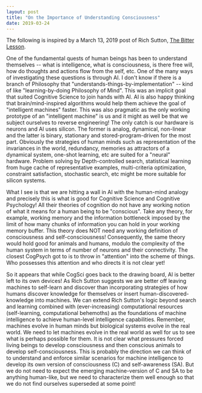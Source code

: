 ```yaml
---
layout: post
title: "On the Importance of Understanding Consciousness"
date: 2019-03-24
---
```

The following is inspired by a March 13, 2019 post of Rich Sutton, [The Bitter Lesson](http://www.incompleteideas.net/IncIdeas/BitterLesson.html).

One of the fundamental quests of human beings has been to understand themselves -- what is intelligence, what is consciousness, is there free will, how do thoughts and actions flow from the self, etc. One of the many ways of investigating these questions is through AI. I don't know if there is a branch of Philosophy that "understands-things-by-implementation" -- kind of like "learning-by-doing Philosophy of Mind". This was an implicit goal that suited Cognitive 
Science to join hands with AI. AI is also happy thinking that brain/mind-inspired algorithms 
would help them achieve the goal of "intelligent machines" faster. This was also pragmatic as 
the only working prototype of an "intelligent machine" is us and it might as well be that we 
subject ourselves to reverse engineering! The only catch is our hardware is neurons and AI 
uses silicon. The former is analog, dynamical, non-linear and the latter is binary, stationary 
and stored-program-driven for the most part. Obviously the strategies of human minds such as 
representation of the invariances in the world, redundancy, memories as attractors of a 
dynamical system, one-shot learning, etc are suited for a "neural" hardware. Problem solving 
by Depth-controlled search, statistical learning from huge cache of representative examples, 
multi-criteria optimization, constraint satisfaction, stochastic search, etc might be more 
suitable for silicon systems.

What I see is that we are hitting a wall in AI with the human-mind analogy and precisely this 
is what is good for Cognitive Science and Cognitive Psychology! All their theories of 
cognition do not have any working notion of what it means for a human being to be "conscious". 
Take any theory, for example, working memory and the information bottleneck imposed by the limit of how many chunks of information  you can hold in your working memory buffer. This theory does NOT need any working definition of consciousness and self-consciousness! Consequently, the same theory would hold good for animals and humans, modulo 
the complexity of the human system in terms of number of neurons and their connectivity. The 
closest CogPsych got to is to throw in "attention" into the scheme of things. Who possesses 
this attention and who directs it is not clear yet!

So it appears that while CogSci goes back to the drawing board, AI is better left to its own 
devices! As Rich Sutton suggests we are better off leaving machines to self-learn and discover 
than incorporating strategies of how humans discover knowledge for themselves or insert 
human-discovered-knowledge into machines. We can extend Rich Sutton's logic beyond search and 
learning combined with (ever-increasing) computational resources (self-learning, computational 
behemoths) as the foundations of machine intelligence to achieve human-level intelligence capabilities. Remember, machines evolve in human minds but biological systems evolve in the real world. We need to let machines evolve in 
the real world as well for us to see what is perhaps possible for them. It is not clear what 
pressures forced living beings to develop consciousness and then conscious animals to develop 
self-consciousness. This is probably the direction we can think of to understand and enforce 
similar scenarios for machine intelligence to develop its own version of consciousness (C) and 
self-awareness (SA). But we do not need to expect the emerging machine-version of C and SA to 
be anything human-like, but we need to characterize them well enough so that we do not find 
ourselves superseded at some point! 

